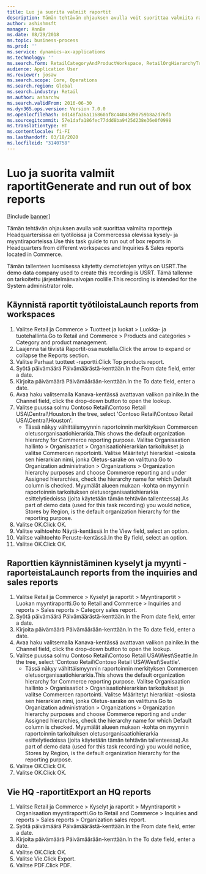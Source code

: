 ```yaml
---
title: Luo ja suorita valmiit raportit
description: Tämän tehtävän ohjauksen avulla voit suorittaa valmiita raportteja Headquartersissa eri työtiloissa ja Commercessa olevissa kysely- ja myyntiraporteissa.
author: ashishmsft
manager: AnnBe
ms.date: 08/29/2018
ms.topic: business-process
ms.prod: ''
ms.service: dynamics-ax-applications
ms.technology: ''
ms.search.form: RetailCategoryAndProductWorkspace, RetailOrgHierarchyTreeLookup, SrsReportViewerForm
audience: Application User
ms.reviewer: josaw
ms.search.scope: Core, Operations
ms.search.region: Global
ms.search.industry: Retail
ms.author: asharchw
ms.search.validFrom: 2016-06-30
ms.dyn365.ops.version: Version 7.0.0
ms.openlocfilehash: 0d148fa36a116860af8c44043d90759b8a2d76fb
ms.sourcegitcommit: 57e1dafa186fec77ddd8ba9425d238e36e0f0998
ms.translationtype: HT
ms.contentlocale: fi-FI
ms.lasthandoff: 03/18/2020
ms.locfileid: "3140758"
---
```

# <a name="generate-and-run-out-of-box-reports"></a><span data-ttu-id="bc761-103">Luo ja suorita valmiit raportit</span><span class="sxs-lookup"><span data-stu-id="bc761-103">Generate and run out of box reports</span></span>

[!include [banner](../includes/banner.md)]

<span data-ttu-id="bc761-104">Tämän tehtävän ohjauksen avulla voit suorittaa valmiita raportteja Headquartersissa eri työtiloissa ja Commercessa olevissa kysely- ja myyntiraporteissa.</span><span class="sxs-lookup"><span data-stu-id="bc761-104">Use this task guide to run out of box reports in Headquarters from different workspaces and Inquiries & Sales reports located in Commerce.</span></span>

<span data-ttu-id="bc761-105">Tämän tallenteen luomisessa käytetty demotietojen yritys on USRT.</span><span class="sxs-lookup"><span data-stu-id="bc761-105">The demo data company used to create this recording is USRT.</span></span> <span data-ttu-id="bc761-106">Tämä tallenne on tarkoitettu järjestelmänvalvojan roolille.</span><span class="sxs-lookup"><span data-stu-id="bc761-106">This recording is intended for the System administrator role.</span></span>

## <a name="launch-reports-from-workspaces"></a><span data-ttu-id="bc761-107">Käynnistä raportit työtiloista</span><span class="sxs-lookup"><span data-stu-id="bc761-107">Launch reports from workspaces</span></span>
1. <span data-ttu-id="bc761-108">Valitse Retail ja Commerce > Tuotteet ja luokat > Luokka- ja tuotehallinta.</span><span class="sxs-lookup"><span data-stu-id="bc761-108">Go to Retail and Commerce > Products and categories > Category and product management.</span></span>
2. <span data-ttu-id="bc761-109">Laajenna tai tiivistä Raportit-osa nuolella.</span><span class="sxs-lookup"><span data-stu-id="bc761-109">Click the arrow to expand or collapse the Reports section.</span></span>
3. <span data-ttu-id="bc761-110">Valitse Parhaat tuotteet -raportti.</span><span class="sxs-lookup"><span data-stu-id="bc761-110">Click Top products report.</span></span>
4. <span data-ttu-id="bc761-111">Syötä päivämäärä Päivämäärästä-kenttään.</span><span class="sxs-lookup"><span data-stu-id="bc761-111">In the From date field, enter a date.</span></span>
5. <span data-ttu-id="bc761-112">Kirjoita päivämäärä Päivämäärään-kenttään.</span><span class="sxs-lookup"><span data-stu-id="bc761-112">In the To date field, enter a date.</span></span>
6. <span data-ttu-id="bc761-113">Avaa haku valitsemalla Kanava-kentässä avattavan valikon painike.</span><span class="sxs-lookup"><span data-stu-id="bc761-113">In the Channel field, click the drop-down button to open the lookup.</span></span>
7. <span data-ttu-id="bc761-114">Valitse puussa solmu Contoso Retail\Contoso Retail USA\Central\Houston.</span><span class="sxs-lookup"><span data-stu-id="bc761-114">In the tree, select 'Contoso Retail\Contoso Retail USA\Central\Houston'.</span></span>
    * <span data-ttu-id="bc761-115">Tässä näkyy vähittäismyynnin raportoinnin merkityksen Commercen oletusorganisaatiohierarkia.</span><span class="sxs-lookup"><span data-stu-id="bc761-115">This shows the default organization hierarchy for Commerce reporting purpose.</span></span>   <span data-ttu-id="bc761-116">Valitse Organisaation hallinto > Organisaatiot > Organisaatiohierarkian tarkoitukset ja valitse Commercen raportointi. Valitse Määritetyt hierarkiat -osiosta sen hierarkian nimi, jonka Oletus-sarake on valittuna.</span><span class="sxs-lookup"><span data-stu-id="bc761-116">Go to Organization administration > Organizations > Organization hierarchy purposes and choose Commerce reporting and under Assigned hierarchies, check the hierarchy name for which Default column is checked.</span></span> <span data-ttu-id="bc761-117">Myymälät alueen mukaan -kohta on myynnin raportoinnin tarkoituksen oletusorganisaatiohierarkia esittelytiedoissa (joita käytetään tämän tehtävän tallenteessa).</span><span class="sxs-lookup"><span data-stu-id="bc761-117">As part of demo data (used for this task recording) you would notice, Stores by Region, is the default organization hierarchy for the reporting purpose.</span></span>     
8. <span data-ttu-id="bc761-118">Valitse OK.</span><span class="sxs-lookup"><span data-stu-id="bc761-118">Click OK.</span></span>
9. <span data-ttu-id="bc761-119">Valitse vaihtoehto Näytä-kentässä.</span><span class="sxs-lookup"><span data-stu-id="bc761-119">In the View field, select an option.</span></span>
10. <span data-ttu-id="bc761-120">Valitse vaihtoehto Peruste-kentässä.</span><span class="sxs-lookup"><span data-stu-id="bc761-120">In the By field, select an option.</span></span>
11. <span data-ttu-id="bc761-121">Valitse OK.</span><span class="sxs-lookup"><span data-stu-id="bc761-121">Click OK.</span></span>

## <a name="launch-reports-from-the-inquiries-and-sales-reports"></a><span data-ttu-id="bc761-122">Raporttien käynnistäminen kyselyt ja myynti -raporteista</span><span class="sxs-lookup"><span data-stu-id="bc761-122">Launch reports from the inquiries and sales reports</span></span>
1. <span data-ttu-id="bc761-123">Valitse Retail ja Commerce > Kyselyt ja raportit > Myyntiraportit > Luokan myyntiraportti.</span><span class="sxs-lookup"><span data-stu-id="bc761-123">Go to Retail and Commerce > Inquiries and reports > Sales reports > Category sales report.</span></span>
2. <span data-ttu-id="bc761-124">Syötä päivämäärä Päivämäärästä-kenttään.</span><span class="sxs-lookup"><span data-stu-id="bc761-124">In the From date field, enter a date.</span></span>
3. <span data-ttu-id="bc761-125">Kirjoita päivämäärä Päivämäärään-kenttään.</span><span class="sxs-lookup"><span data-stu-id="bc761-125">In the To date field, enter a date.</span></span>
4. <span data-ttu-id="bc761-126">Avaa haku valitsemalla Kanava-kentässä avattavan valikon painike.</span><span class="sxs-lookup"><span data-stu-id="bc761-126">In the Channel field, click the drop-down button to open the lookup.</span></span>
5. <span data-ttu-id="bc761-127">Valitse puussa solmu Contoso Retail\Contoso Retail USA\West\Seattle.</span><span class="sxs-lookup"><span data-stu-id="bc761-127">In the tree, select 'Contoso Retail\Contoso Retail USA\West\Seattle'.</span></span>
    * <span data-ttu-id="bc761-128">Tässä näkyy vähittäismyynnin raportoinnin merkityksen Commercen oletusorganisaatiohierarkia.</span><span class="sxs-lookup"><span data-stu-id="bc761-128">This shows the default organization hierarchy for Commerce reporting purpose.</span></span> <span data-ttu-id="bc761-129">Valitse Organisaation hallinto > Organisaatiot > Organisaatiohierarkian tarkoitukset ja valitse Commercen raportointi. Valitse Määritetyt hierarkiat -osiosta sen hierarkian nimi, jonka Oletus-sarake on valittuna.</span><span class="sxs-lookup"><span data-stu-id="bc761-129">Go to Organization administration > Organizations > Organization hierarchy purposes and choose Commerce reporting and under Assigned hierarchies, check the hierarchy name for which Default column is checked.</span></span> <span data-ttu-id="bc761-130">Myymälät alueen mukaan -kohta on myynnin raportoinnin tarkoituksen oletusorganisaatiohierarkia esittelytiedoissa (joita käytetään tämän tehtävän tallenteessa).</span><span class="sxs-lookup"><span data-stu-id="bc761-130">As part of demo data (used for this task recording) you would notice, Stores by Region, is the default organization hierarchy for the reporting purpose.</span></span>     
6. <span data-ttu-id="bc761-131">Valitse OK.</span><span class="sxs-lookup"><span data-stu-id="bc761-131">Click OK.</span></span>
7. <span data-ttu-id="bc761-132">Valitse OK.</span><span class="sxs-lookup"><span data-stu-id="bc761-132">Click OK.</span></span>

## <a name="export-an-hq-reports"></a><span data-ttu-id="bc761-133">Vie HQ -raportit</span><span class="sxs-lookup"><span data-stu-id="bc761-133">Export an HQ reports</span></span>
1. <span data-ttu-id="bc761-134">Valitse Retail ja Commerce > Kyselyt ja raportit > Myyntiraportit > Organisaation myyntiraportti.</span><span class="sxs-lookup"><span data-stu-id="bc761-134">Go to Retail and Commerce > Inquiries and reports > Sales reports > Organization sales report.</span></span>
2. <span data-ttu-id="bc761-135">Syötä päivämäärä Päivämäärästä-kenttään.</span><span class="sxs-lookup"><span data-stu-id="bc761-135">In the From date field, enter a date.</span></span>
3. <span data-ttu-id="bc761-136">Kirjoita päivämäärä Päivämäärään-kenttään.</span><span class="sxs-lookup"><span data-stu-id="bc761-136">In the To date field, enter a date.</span></span>
4. <span data-ttu-id="bc761-137">Valitse OK.</span><span class="sxs-lookup"><span data-stu-id="bc761-137">Click OK.</span></span>
5. <span data-ttu-id="bc761-138">Valitse Vie.</span><span class="sxs-lookup"><span data-stu-id="bc761-138">Click Export.</span></span>
6. <span data-ttu-id="bc761-139">Valitse PDF.</span><span class="sxs-lookup"><span data-stu-id="bc761-139">Click PDF.</span></span>


